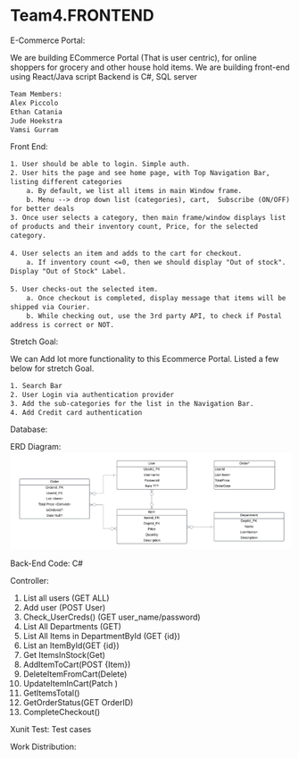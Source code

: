 # Team4.FRONTEND

E-Commerce Portal:

We are building ECommerce Portal (That is user centric), for online shoppers for grocery and other house hold items.
We are building front-end using React/Java script
Backend is C#, SQL server

    Team Members:
    Alex Piccolo
    Ethan Catania
    Jude Hoekstra
    Vamsi Gurram

Front End:

    1. User should be able to login. Simple auth.
    2. User hits the page and see home page, with Top Navigation Bar, listing different categories
        a. By default, we list all items in main Window frame.
        b. Menu --> drop down list (categories), cart,  Subscribe (ON/OFF) for better deals
    3. Once user selects a category, then main frame/window displays list of products and their inventory count, Price, for the selected category.

    4. User selects an item and adds to the cart for checkout.
        a. If inventory count <=0, then we should display "Out of stock". Display "Out of Stock" Label.

    5. User checks-out the selected item.
        a. Once checkout is completed, display message that items will be shipped via Courier.
        b. While checking out, use the 3rd party API, to check if Postal address is correct or NOT.

Stretch Goal:

We can Add lot more functionality to this Ecommerce Portal. Listed a few below for stretch Goal.

    1. Search Bar
    2. User Login via authentication provider
    3. Add the sub-categories for the list in the Navigation Bar.
    4. Add Credit card authentication

Database:

ERD Diagram:
![ERD](./ECommerce.png)

Back-End Code: C#

Controller:

1. List all users (GET ALL)
2. Add user (POST User)
3. Check_UserCreds() (GET user_name/password)
4. List All Departments (GET)
5. List All Items in DepartmentById (GET {id})
6. List an ItemById(GET {id})
7. Get ItemsInStock(Get)
8. AddItemToCart(POST {Item})
9. DeleteItemFromCart(Delete)
10. UpdateItemInCart(Patch )
11. GetItemsTotal()
12. GetOrderStatus(GET OrderID)
13. CompleteCheckout()

Xunit Test:
Test cases

Work Distribution:
